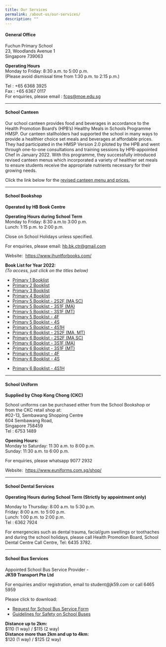 ```yaml
---
title: Our Services
permalink: /about-us/our-services/
description: ""
---
```

<h4><strong>General Office</strong></h4>
<p dir="ltr">Fuchun Primary School<br />23, Woodlands Avenue 1<br />Singapore 739063</p>
<p dir="ltr"><strong>Operating Hours<br /></strong>Monday to Friday: 8:30 a.m. to 5:00 p.m.<br />(Please avoid dismissal time from 1:30 p.m. to 2:15 p.m.)</p>
<p dir="ltr">Tel : +65 6368 3925<br />Fax : +65 6367 0117<br />For enquiries, please email : <a href="mailto:fcps@moe.edu.sg">fcps@moe.edu.sg</a></p>
<hr />
<h4><strong>School Canteen</strong></h4>
<p>Our school canteen provides food and beverages in accordance to the Health Promotion Board&rsquo;s (HPB&rsquo;s) Healthy Meals in Schools Programme HMSP. Our canteen stallholders had supported the school in many ways to provide a healthier choice set meals and beverages at affordable prices. They had participated in the HMSP Version 2.0 piloted by the HPB and went through one-to-one consultations and training sessions by HPB-appointed Chef in January 2022. With this programme, they successfully introduced revised canteen menus which incorporated a variety of healthier set meals to ensure students receive the appropriate nutrients necessary for their growing needs.</p>
<p>Click the link below for the&nbsp;<a href="/files/FCP%20Canteen%20Price%20List%202022_1.pdf" target="">revised canteen menu and prices.</a></p>
<hr />
<h4><strong>School Bookshop</strong></h4>
<p dir="ltr"><strong>Operated by HB Book Centre</strong></p>
<p dir="ltr"><strong>Operating Hours during School Term <br /></strong>Monday to Friday: 8:30 a.m.to 3:00 p.m.<br />Lunch: 1:15 p.m. to 2:00 p.m.</p>
<p dir="ltr">Close on School Holidays unless specified.</p>
<p dir="ltr">For enquiries, please email: <a href="mailto:hb.bk.ctr@gmail.com" target="_blank" rel="noopener">hb.bk.ctr@gmail.com</a></p>
Website:&nbsp;&nbsp;<a href="https://www.ihuntforbooks.com/" target="">https://www.ihuntforbooks.com/</a>
<p dir="ltr"><strong>Book List for Year 2022: <br /></strong><em>(To access, just click on the titles below) </em></p>
<ul>
<li dir="ltr"><a href="/files/FC%20Booklist%202022%20-%20P1.pdf" target="_blank" rel="noopener">Primary 1 Booklist</a></li>
<li dir="ltr"><a href="/files/FC%20Booklist%202022%20-%20P2.pdf" target="_blank" rel="noopener">Primary 2 Booklist</a></li>
<li dir="ltr"><a href="/files/FC%20Booklist%202022%20-%20P3.pdf" target="_blank" rel="noopener">Primary 3 Booklist</a></li>
<li dir="ltr"><a href="/files/FC%20Booklist%202022%20-%20P4.pdf" target="_blank" rel="noopener">Primary 4 Booklist</a></li>
<li dir="ltr"><a href="/files/FC%20Booklist%202022%20-%20P5%202S2FMASC.pdf" target="_blank" rel="noopener">Primary 5 Booklist - 2S2F (MA,SC)</a></li>
<li dir="ltr"><a href="/files/FC%20Booklist%202022%20-%20P5%203S1FMA.pdf" target="_blank" rel="noopener">Primary 5 Booklist - 3S1F (MA)</a></li>
<li dir="ltr"><a href="/files/FC%20Booklist%202022%20-%20P5%203S1FMT.pdf" target="_blank" rel="noopener">Primary 5 Booklist - 3S1F (MT)</a></li>
<li dir="ltr"><a href="/files/FC%20Booklist%202022%20-%20P5%204F.pdf" target="_blank" rel="noopener">Primary 5 Booklist - 4F</a></li>
<li dir="ltr"><a href="/files/FC%20Booklist%202022%20-%20P5%204S.pdf" target="_blank" rel="noopener">Primary 5 Booklist - 4S</a></li>
<li dir="ltr"><a href="/files/FC%20Booklist%202022%20-%20P5%204S1H.pdf" target="_blank" rel="noopener">Primary 5 Booklist - 4S1H</a></li>
<li dir="ltr"><a href="/files/FC%20Booklist%202022%20-%20P6%202S2FMAMT.pdf" target="_blank" rel="noopener">Primary 6 Booklist - 2S2F (MA, MT)</a></li>
<li dir="ltr"><a href="/files/FC%20Booklist%202022%20-%20P6%202S2FMASC.pdf" target="_blank" rel="noopener">Primary 6 Booklist - 2S2F (MA,SC)</a></li>
<li dir="ltr"><a href="/files/FC%20Booklist%202022%20-%20P6%203S1FMA.pdf" target="_blank" rel="noopener">Primary 6 Booklist - 3S1F (MA)</a></li>
<li dir="ltr"><a href="/files/FC%20Booklist%202022%20-%20P6%203S1FMT.pdf" target="_blank" rel="noopener">Primary 6 Booklist - 3S1F (MT)</a></li>
<li dir="ltr"><a href="/files/FC%20Booklist%202022%20-%20P6%204F.pdf" target="_blank" rel="noopener">Primary 6 Booklist - 4F</a></li>
<li dir="ltr"><a href="/files/FC%20Booklist%202022%20-%20P6%204S.pdf" target="_blank" rel="noopener">Primary 6 Booklist - 4S</a></li>
<li dir="ltr">
<p dir="ltr"><a href="/files/FC%20Booklist%202022%20-%20P6%204S1H.pdf" target="_blank" rel="noopener">Primary 6 Booklist - 4S1H</a></p>
</li>
</ul>
<hr>
<h4><strong>School Uniform</strong></h4>
<p dir="ltr"><strong>Supplied by Chop Kong Chong (CKC)</strong></p>
<p dir="ltr">School uniforms can be purchased either from the School Bookshop or from the CKC retail shop at:<br />#02-13, Sembawang Shopping Centre<br />604 Sembawang Road,<br />Singapore 758459<br />Tel : 6753 1489</p>
<p dir="ltr"><strong>Opening Hours: <br /></strong>Monday to Saturday: 11:30 a.m. to 8:00 p.m.<br />Sunday: 11:30 a.m. to 6:00 p.m.</p>
<p dir="ltr">For enquiries, please whatsapp 9077 2932</p>
<p>Website: &nbsp;<a href="https://www.euniforms.com.sg/shop/" target="">https://www.euniforms.com.sg/shop/</a></p>
<hr />
<h4><strong>School Dental Services</strong></h4>
<p dir="ltr"><strong>Operating Hours during School Term (Strictly by appointment only)</strong></p>
<p dir="ltr">Monday to Thursday: 8:00 a.m. to 5:30 p.m.<br />Friday: 8:00 a.m. to 5:00 p.m.<br />Lunch: 1:00 p.m. to 2:00 p.m.<br />Tel : 6362 7924</p>
<p dir="ltr">For emergencies such as dental trauma, facial/gum swellings or toothaches and during the school holidays, please call Health Promotion Board, School Dental Centre Call Centre, Tel: 6435 3782.</p>
<hr />
<h4><strong>School Bus Services</strong></h4>
<p dir="ltr">Appointed School Bus Service Provider -<br /><strong>JK59 Transport Pte Ltd</strong></p>
<p dir="ltr">For enquiries and/or registration, email to student@jk59.com or call 6465 5959</p>
<p dir="ltr">Please click to download:</p>
<ul>
<li dir="ltr"><a href="/files/Request%20for%20School%20Bus%20Services_Fuchun%20Primary.pdf" target="_blank" rel="noopener">Request for School Bus Service Form</a></li>
<li dir="ltr"><a href="/files/Guidelines%20for%20Safety%20on%20School%20Buses%20updated%2029%20May%202020.pdf" target="_blank" rel="noopener">Guidelines for Safety on School Buses</a></li>
</ul>
<p dir="ltr"><strong>Distance up to 2km: <br /></strong>$110 (1 way) / $115 (2 way)<br /><strong>Distance more than 2km and up to 4km: <br /></strong>$120 (1 way) / $125 (2 way)</p>
